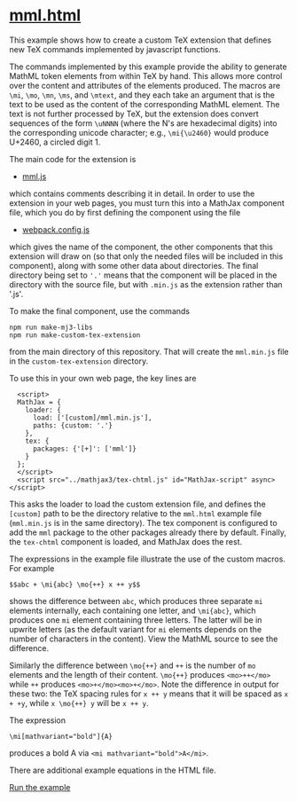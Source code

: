 # [mml.html](https://mathjax.github.io/mj3-demos/custom-tex-extension/mml.html)

This example shows how to create a custom TeX extension that defines new TeX commands implemented by javascript functions.

The commands implemented by this example provide the ability to generate MathML token elements from within TeX by hand.  This allows more control over the content and attributes of the elements produced.  The macros are `\mi`, `\mo`, `\mn`, `\ms`, and `\mtext`, and they each take an argument that is the text to be used as the content of the corresponding MathML element.  The text is not further processed by TeX, but the extension does convert sequences of the form `\uNNNN` (where the N's are hexadecimal digits) into the corresponding unicode character; e.g., `\mi{\u2460}` would produce U+2460, a circled digit 1.

The main code for the extension is

* [mml.js](mml.js)

which contains comments describing it in detail.  In order to use the extension in your web pages, you must turn this into a MathJax component file, which you do by first defining the component using the file

* [webpack.config.js](webpack.config.js)

which gives the name of the component, the other components that this extension will draw on (so that only the needed files will be included in this component), along with some other data about directories.  The final directory being set to `'.'` means that the component will be placed in the directory with the source file, but with `.min.js` as the extension rather than '.js'.

To make the final component, use the commands

```
npm run make-mj3-libs
npm run make-custom-tex-extension
```

from the main directory of this repository.  That will create the `mml.min.js` file in the `custom-tex-extension` directory.

To use this in your own web page, the key lines are

```
  <script>
  MathJax = {
    loader: {
      load: ['[custom]/mml.min.js'],
      paths: {custom: '.'}
    },
    tex: {
      packages: {'[+]': ['mml']}
    }
  };
  </script>
  <script src="../mathjax3/tex-chtml.js" id="MathJax-script" async></script>
```

This asks the loader to load the custom extension file, and defines the `[custom]` path to be the directory relative to the `mml.html`  example file (`mml.min.js` is in the same directory).  The tex component is configured to add the `mml` package to the other packages already there by default.  Finally, the `tex-chtml` component is loaded, and MathJax does the rest.

The expressions in the example file illustrate the use of the custom macros.  For example

    $$abc + \mi{abc} \mo{++} x ++ y$$
    
shows the difference between `abc`, which produces three separate `mi` elements internally, each containing one letter, and `\mi{abc}`, which produces one `mi` element containing three letters.  The latter will be in upwrite letters (as the default variant for `mi` elements depends on the number of characters in the content).  View the MathML source to see the difference.

Similarly the difference between `\mo{++}` and `++` is the number of `mo` elements and the length of their content.  `\mo{++}` produces `<mo>++</mo>` while `++` produces `<mo>+</mo><mo>+</mo>`.  Note the difference in output for these two: the TeX spacing rules for `x ++ y` means that it will be spaced as `x + +y`, while `x \mo{++} y` will be `x ++ y`.

The expression

    \mi[mathvariant="bold"]{A}

produces a bold A via `<mi mathvariant="bold">A</mi>`.

There are additional example equations in the HTML file.

[Run the example](https://mathjax.github.io/mj3-demos/custom-tex-extension/mml.html)
